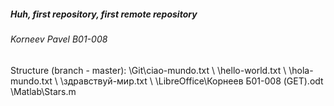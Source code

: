 ##### Huh, first repository, first remote repository

###### Korneev Pavel B01-008


Structure (branch - master):
\Git\ciao-mundo.txt
   \   \hello-world.txt
      \   \hola-mundo.txt
\   \здравствуй-мир.txt
\ 
\LibreOffice\Корнеев Б01-008 (GET).odt
\Matlab\Stars.m
